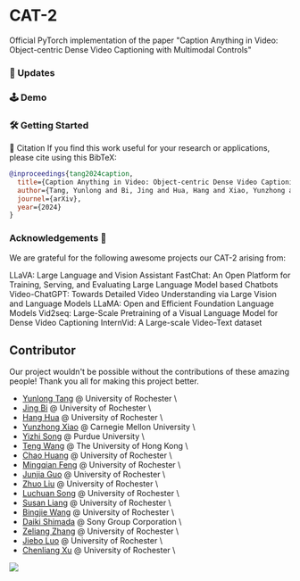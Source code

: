 # CAT-2
Official PyTorch implementation of the paper "Caption Anything in Video: Object-centric Dense Video Captioning with Multimodal Controls"

### 🚀 Updates

### 🕹️ Demo

### 🛠️ Getting Started



📖 Citation
If you find this work useful for your research or applications, please cite using this BibTeX:

```bibtex
@inproceedings{tang2024caption,
  title={Caption Anything in Video: Object-centric Dense Video Captioning with Multimodal Controls},
  author={Tang, Yunlong and Bi, Jing and Hua, Hang and Xiao, Yunzhong and Song, Yizhi and Wang, Teng and Huang, Chao and Feng, Mingqian and Guo, Junjia and Liu, Zhuo and Song, Luchuan and Liang, Susan and Wang, Bingjie and Shimada, Daiki and Zhang, Zeliang and Luo, Jiebo and Xu, Chenliang},
  journel={arXiv},
  year={2024}
}
```

### Acknowledgements 🙏
We are grateful for the following awesome projects our CAT-2 arising from:

LLaVA: Large Language and Vision Assistant
FastChat: An Open Platform for Training, Serving, and Evaluating Large Language Model based Chatbots
Video-ChatGPT: Towards Detailed Video Understanding via Large Vision and Language Models
LLaMA: Open and Efficient Foundation Language Models
Vid2seq: Large-Scale Pretraining of a Visual Language Model for Dense Video Captioning
InternVid: A Large-scale Video-Text dataset


## Contributor
Our project wouldn't be possible without the contributions of these amazing people! Thank you all for making this project better.

- [Yunlong Tang](https://yunlong10.github.io/) @ University of Rochester \
- [Jing Bi](https://scholar.google.com/citations?user=ZyCYhUkAAAAJ) @ University of Rochester \
- [Hang Hua](https://hanghuacs.notion.site/Hang-Hua-151c5b68f62980e8884febf1b5c1d4a9) @ University of Rochester \
- [Yunzhong Xiao](https://shawn-yzxiao.github.io/) @ Carnegie Mellon University \
- [Yizhi Song](https://song630.github.io/yizhisong.github.io/) @ Purdue University \
- [Teng Wang](http://ttengwang.com/) @ The University of Hong Kong \
- [Chao Huang](https://wikichao.github.io/) @ University of Rochester \
- [Mingqian Feng](https://fmmarkmq.github.io/) @ University of Rochester \
- [Junjia Guo](https://github.com/DouJiangTer) @ University of Rochester \
- [Zhuo Liu]() @ University of Rochester \
- [Luchuan Song](https://songluchuan.github.io/) @ University of Rochester \
- [Susan Liang](https://liangsusan-git.github.io/) @ University of Rochester \
- [Bingjie Wang](https://github.com/bingjw72) @ University of Rochester \
- [Daiki Shimada](https://scholar.google.co.jp/citations?user=1uAwouQAAAAJ) @ Sony Group Corporation \
- [Zeliang Zhang](https://zhangaipi.github.io/) @ University of Rochester \
- [Jiebo Luo](https://www.cs.rochester.edu/u/jluo/) @ University of Rochester \
- [Chenliang Xu](https://www.cs.rochester.edu/~cxu22/index.html) @ University of Rochester \



<a href="https://github.com/yunlong10/CAT-2/graphs/contributors">
  <img src="https://contrib.rocks/image?repo=yunlong10/CAT-2" />
</a>
